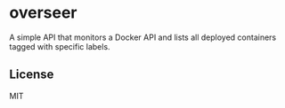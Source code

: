 # overseer

A simple API that monitors a Docker API and lists all deployed containers tagged with specific labels.


## License
MIT
